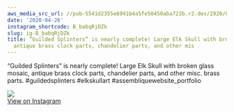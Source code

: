 ```yaml
---
aws_media_src_url: //pub-5541d2355e6941b4a5fe50450aba723b.r2.dev/2020/04/2020-04-26_03-04-32_UTC.jpg
date: '2020-04-26'
instagram_shortcode: B_babqRjDZk
slug: ig-B_babqRjDZk
title: “Guilded Splinters” is nearly complete! Large Elk Skull with broken glass mosaic,
  antique brass clock parts, chandelier parts, and other mis
---
```


“Guilded Splinters” is nearly complete! Large Elk Skull with broken glass mosaic, antique brass clock parts, chandelier parts, and other misc. brass parts. #guildedsplinters #elkskullart #assembliquewebsite\_portfolio 

![](//pub-5541d2355e6941b4a5fe50450aba723b.r2.dev/2020/04/2020-04-26_03-04-32_UTC.jpg)   
[View on Instagram](https://www.instagram.com/p/B_babqRjDZk/)